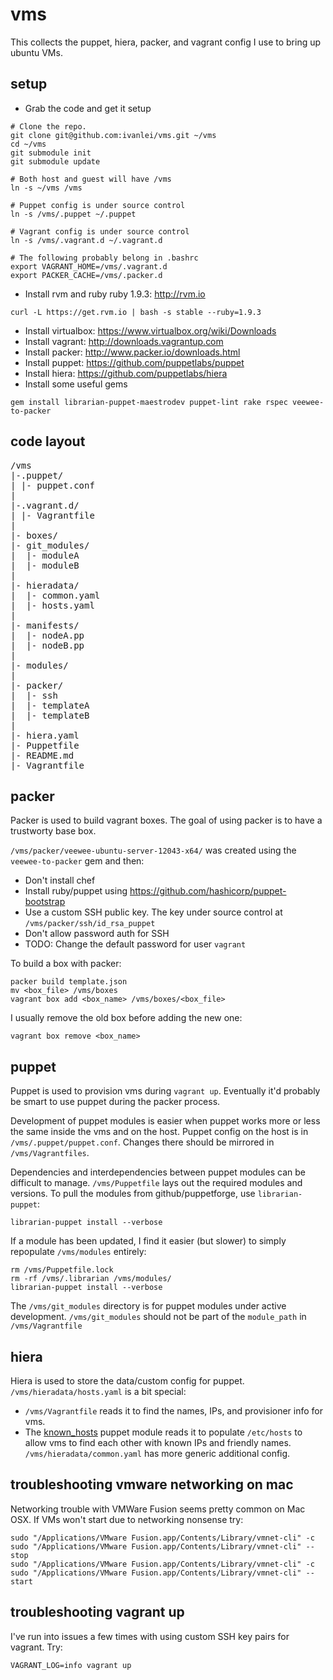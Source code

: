 vms
===
This collects the puppet, hiera, packer, and vagrant config I use to bring up ubuntu VMs.

setup
-----

* Grab the code and get it setup

```
# Clone the repo.
git clone git@github.com:ivanlei/vms.git ~/vms
cd ~/vms
git submodule init
git submodule update

# Both host and guest will have /vms
ln -s ~/vms /vms

# Puppet config is under source control
ln -s /vms/.puppet ~/.puppet

# Vagrant config is under source control
ln -s /vms/.vagrant.d ~/.vagrant.d

# The following probably belong in .bashrc
export VAGRANT_HOME=/vms/.vagrant.d
export PACKER_CACHE=/vms/.packer.d
```

* Install rvm and ruby ruby 1.9.3: http://rvm.io

```
curl -L https://get.rvm.io | bash -s stable --ruby=1.9.3
```

* Install virtualbox: https://www.virtualbox.org/wiki/Downloads
* Install vagrant: http://downloads.vagrantup.com
* Install packer: http://www.packer.io/downloads.html
* Install puppet: https://github.com/puppetlabs/puppet
* Install hiera: https://github.com/puppetlabs/hiera
* Install some useful gems

```
gem install librarian-puppet-maestrodev puppet-lint rake rspec veewee-to-packer
```

code layout
-----------

<pre>
/vms
|-.puppet/             
| |- puppet.conf 
|
|-.vagrant.d/          
| |- Vagrantfile
|
|- boxes/        
|- git_modules/
|  |- moduleA
|  |- moduleB
|
|- hieradata/
|  |- common.yaml
|  |- hosts.yaml
|
|- manifests/
|  |- nodeA.pp
|  |- nodeB.pp
|
|- modules/
|
|- packer/
|  |- ssh
|  |- templateA
|  |- templateB
|
|- hiera.yaml
|- Puppetfile
|- README.md
|- Vagrantfile
</pre>

packer
------
Packer is used to build vagrant boxes.  The goal of using packer is to have a trustworty base box.  

`/vms/packer/veewee-ubuntu-server-12043-x64/` was created using the `veewee-to-packer` gem and then:
* Don't install chef
* Install ruby/puppet using https://github.com/hashicorp/puppet-bootstrap
* Use a custom SSH public key.  The key under source control at `/vms/packer/ssh/id_rsa_puppet`
* Don't allow password auth for SSH
* TODO: Change the default password for user `vagrant`

To build a box with packer:
```
packer build template.json
mv <box_file> /vms/boxes
vagrant box add <box_name> /vms/boxes/<box_file>
```

I usually remove the old box before adding the new one:
```
vagrant box remove <box_name>
```

puppet
------
Puppet is used to provision vms during `vagrant up`.  Eventually it'd probably be smart to use puppet during the packer process.

Development of puppet modules is easier when puppet works more or less the same inside the vms and on the host.
Puppet config on the host is in `/vms/.puppet/puppet.conf`.  Changes there should be mirrored in `/vms/Vagrantfiles`.

Dependencies and interdependencies between puppet modules can be difficult to manage.  `/vms/Puppetfile` lays out the required modules and versions.
To pull the modules from github/puppetforge, use `librarian-puppet`:
```
librarian-puppet install --verbose
```
If a module has been updated, I find it easier (but slower) to simply repopulate `/vms/modules` entirely:
```
rm /vms/Puppetfile.lock
rm -rf /vms/.librarian /vms/modules/
librarian-puppet install --verbose
```

The `/vms/git_modules` directory is for puppet modules under active development.  `/vms/git_modules` should not be part of the `module_path` in `/vms/Vagrantfile` 

hiera
-----
Hiera is used to store the data/custom config for puppet.
`/vms/hieradata/hosts.yaml` is a bit special:
  * `/vms/Vagrantfile` reads it to find the names, IPs, and provisioner info for vms.
  * The [known_hosts](https://github.com/ivanlei/puppet-known_hosts) puppet module reads it to populate `/etc/hosts` to allow vms to find each other with known IPs and friendly names.
`/vms/hieradata/common.yaml` has more generic additional config.

troubleshooting vmware networking on mac
----------------------------------------
Networking trouble with VMWare Fusion seems pretty common on Mac OSX.  If VMs won't start due to networking nonsense try:
```
sudo "/Applications/VMware Fusion.app/Contents/Library/vmnet-cli" -c
sudo "/Applications/VMware Fusion.app/Contents/Library/vmnet-cli" --stop
sudo "/Applications/VMware Fusion.app/Contents/Library/vmnet-cli" -c
sudo "/Applications/VMware Fusion.app/Contents/Library/vmnet-cli" --start
```

troubleshooting vagrant up
--------------------------
I've run into issues a few times with using custom SSH key pairs for vagrant.  Try:
```
VAGRANT_LOG=info vagrant up
```

